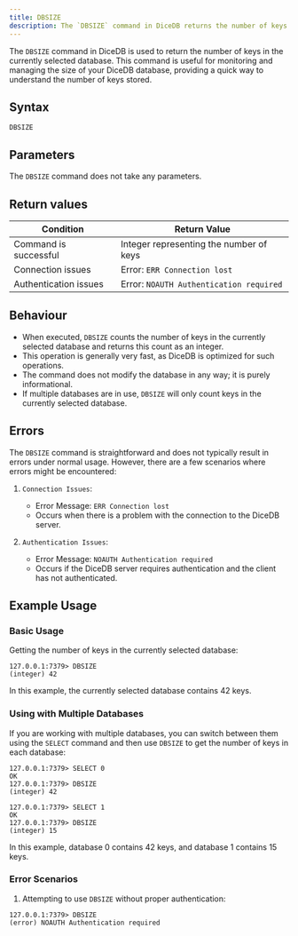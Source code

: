 ```yaml
---
title: DBSIZE
description: The `DBSIZE` command in DiceDB returns the number of keys in the currently selected database, providing a quick way to understand the size of your database.
---
```


The `DBSIZE` command in DiceDB is used to return the number of keys in the currently selected database. This command is useful for monitoring and managing the size of your DiceDB database, providing a quick way to understand the number of keys stored.

## Syntax

```
DBSIZE
```

## Parameters

The `DBSIZE` command does not take any parameters.

## Return values

| Condition             | Return Value                            |
| --------------------- | --------------------------------------- |
| Command is successful | Integer representing the number of keys |
| Connection issues     | Error: `ERR Connection lost`            |
| Authentication issues | Error: `NOAUTH Authentication required` |

## Behaviour

- When executed, `DBSIZE` counts the number of keys in the currently selected database and returns this count as an integer.
- This operation is generally very fast, as DiceDB is optimized for such operations.
- The command does not modify the database in any way; it is purely informational.
- If multiple databases are in use, `DBSIZE` will only count keys in the currently selected database.

## Errors
The `DBSIZE` command is straightforward and does not typically result in errors under normal usage. However, there are a few scenarios where errors might be encountered:


1. `Connection Issues`:
   - Error Message: `ERR Connection lost`
   - Occurs when there is a problem with the connection to the DiceDB server.

2. `Authentication Issues`:
   - Error Message: `NOAUTH Authentication required`
   - Occurs if the DiceDB server requires authentication and the client has not authenticated.

## Example Usage

### Basic Usage

Getting the number of keys in the currently selected database:

```shell
127.0.0.1:7379> DBSIZE
(integer) 42
```

In this example, the currently selected database contains 42 keys.

### Using with Multiple Databases

If you are working with multiple databases, you can switch between them using the `SELECT` command and then use `DBSIZE` to get the number of keys in each database:

```shell
127.0.0.1:7379> SELECT 0
OK
127.0.0.1:7379> DBSIZE
(integer) 42

127.0.0.1:7379> SELECT 1
OK
127.0.0.1:7379> DBSIZE
(integer) 15
```

In this example, database 0 contains 42 keys, and database 1 contains 15 keys.

### Error Scenarios

1. Attempting to use `DBSIZE` without proper authentication:

```shell
127.0.0.1:7379> DBSIZE
(error) NOAUTH Authentication required
```
